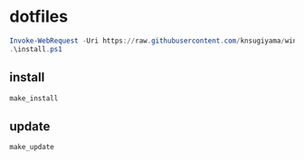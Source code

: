 # dotfiles

```ps1
Invoke-WebRequest -Uri https://raw.githubusercontent.com/knsugiyama/win-dotfiles/master/install.ps1 -OutFile install.ps1
.\install.ps1
```

## install

```ps1
make_install
```

## update

```ps1
make_update
```
